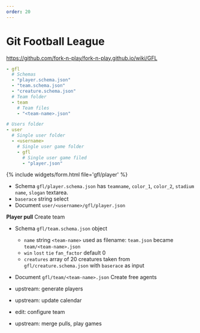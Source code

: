 ```yaml
---
order: 20
---
```


# Git Football League

<https://github.com/fork-n-play/fork-n-play.github.io/wiki/GFL>
```yml
- gfl
  # Schemas
  - "player.schema.json"
  - "team.schema.json"
  - "creature.schema.json"
  # Team folder
  - team
    # Team files
    - "<team-name>.json"

# Users folder
- user
  # Single user folder
  - <username>
    # Single user game folder
    - gfl
      # Single user game filed
      - "player.json"
```
{% include widgets/form.html file='gfl/player' %}
- Schema `gfl/player.schema.json` has `teamname`, `color_1`, `color_2`, `stadium name`, `slogan` textarea.
- `baserace` string select 
- Document `user/<username>/gfl/player.json`

**Player pull**
Create team
- Schema `gfl/team.schema.json` object
  - `name` string `<team-name>` used as filename: `team.json` became `team/<team-name>.json`
  - `win` `lost` `tie` `fan_factor` default 0
  - `creatures` array of 20 creatures taken from `gfl/creature.schema.json` with `baserace` as input
- Document `gfl/team/<team-name>.json`
Create free agents

- upstream: generate players
- upstream: update calendar
- edit: configure team
- upstream: merge pulls, play games

